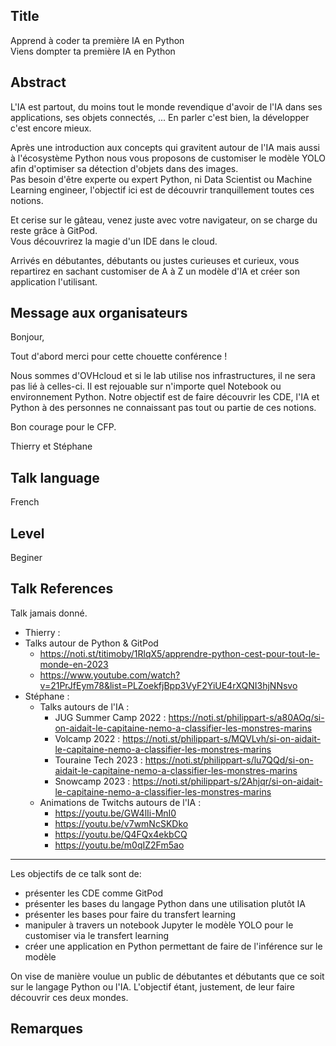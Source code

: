 ## Title

Apprend à coder ta première IA en Python  
Viens dompter ta première IA en Python

## Abstract

L'IA est partout, du moins tout le monde revendique d'avoir de l'IA dans ses applications, ses objets connectés, ...
En parler c'est bien, la développer c'est encore mieux.

Après une introduction aux concepts qui gravitent autour de l'IA mais aussi à l'écosystème Python nous vous proposons de customiser le modèle YOLO afin d'optimiser sa détection d'objets dans des images.  
Pas besoin d'être experte ou expert Python, ni Data Scientist ou Machine Learning engineer, l'objectif ici est de découvrir tranquillement toutes ces notions.

Et cerise sur le gâteau, venez juste avec votre navigateur, on se charge du reste grâce à GitPod.  
Vous découvrirez la magie d'un IDE dans le cloud.

Arrivés en débutantes, débutants ou justes curieuses et curieux, vous repartirez en sachant customiser de A à Z un modèle d'IA et créer son application l'utilisant.

## Message aux organisateurs
Bonjour,

Tout d'abord merci pour cette chouette conférence !

Nous sommes d'OVHcloud et si le lab utilise nos infrastructures, il ne sera pas lié à celles-ci.
Il est rejouable sur n'importe quel Notebook ou environnement Python.
Notre objectif est de faire découvrir les CDE, l'IA et Python à des personnes ne connaissant pas tout ou partie de ces notions.

Bon courage pour le CFP.

Thierry et Stéphane

## Talk language

French

## Level

Beginer

## Talk References
Talk jamais donné.

 - Thierry : 
  - Talks autour de Python & GitPod
    - https://noti.st/titimoby/1RlqX5/apprendre-python-cest-pour-tout-le-monde-en-2023
    - https://www.youtube.com/watch?v=21PrJfEym78&list=PLZoekfjBpp3VyF2YiUE4rXQNI3hjNNsvo
 - Stéphane : 
    - Talks autours de l'IA :
      - JUG Summer Camp 2022 : https://noti.st/philippart-s/a80AOq/si-on-aidait-le-capitaine-nemo-a-classifier-les-monstres-marins
      - Volcamp 2022 : https://noti.st/philippart-s/MQVLvh/si-on-aidait-le-capitaine-nemo-a-classifier-les-monstres-marins
      - Touraine Tech 2023 : https://noti.st/philippart-s/lu7QQd/si-on-aidait-le-capitaine-nemo-a-classifier-les-monstres-marins
      - Snowcamp 2023 : https://noti.st/philippart-s/2Ahjqr/si-on-aidait-le-capitaine-nemo-a-classifier-les-monstres-marins
    - Animations de Twitchs autours de l'IA : 
      - https://youtu.be/GW4lIi-MnI0
      - https://youtu.be/v7wmNcSKDko
      - https://youtu.be/Q4FQx4ekbCQ
      - https://youtu.be/m0qIZ2Fm5ao

---

Les objectifs de ce talk sont de:
   - présenter les CDE comme GitPod
   - présenter les bases du langage Python dans une utilisation plutôt IA
   - présenter les bases pour faire du transfert learning
   - manipuler à travers un notebook Jupyter le modèle YOLO pour le customiser via le transfert learning
   - créer une application en Python permettant de faire de l'inférence sur le modèle

On vise de manière voulue un public de débutantes et débutants que ce soit sur le langage Python ou l'IA.
L'objectif étant, justement, de leur faire découvrir ces deux mondes.

## Remarques
